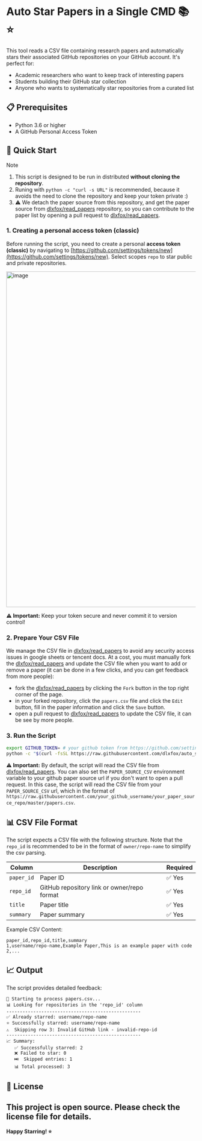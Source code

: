 # Auto Star Papers in a Single CMD 📚⭐
This tool reads a CSV file containing research papers and automatically stars their associated GitHub repositories on your GitHub account. It's perfect for:

- Academic researchers who want to keep track of interesting papers
- Students building their GitHub star collection
- Anyone who wants to systematically star repositories from a curated list

## 📋 Prerequisites

- Python 3.6 or higher
- A GitHub Personal Access Token

## 🚀 Quick Start

> [!NOTE]
> 1. This script is designed to be run in distributed **without cloning the repository**.
> 2. Runing with `python -c "curl -s URL"` is recommended, because it avoids the need to clone the repository and keep your token private :)
> 3. ⚠️ We detach the paper source from this repository, and get the paper source from [dlxfox/read_papers](https://github.com/dlxfox/read_papers) repository, so you can contribute to the paper list by opening a pull request to [dlxfox/read_papers](https://github.com/dlxfox/read_papers).

### 1. Creating a personal access token (classic)
Before running the script, you need to create a personal **access token (classic)** by navigating to [https://github.com/settings/tokens/new](https://github.com/settings/tokens/new). Select scopes `repo` to star public and private repositories.

<img width="891" alt="image" src="https://github.com/user-attachments/assets/5b9a7a89-3e72-4726-b58c-7f4a2fd6c833" />


**⚠️ Important:** Keep your token secure and never commit it to version control!

### 2. Prepare Your CSV File

We manage the CSV file in [dlxfox/read_papers](https://github.com/dlxfox/read_papers/blob/master/papers.csv) to avoid any security access issues in google sheets or tencent docs. At a cost, you must manually fork the [dlxfox/read_papers](https://github.com/dlxfox/read_papers) and update the CSV file when you want to add or remove a paper (it can be done in a few clicks, and you can get feedback from more people):

- fork the [dlxfox/read_papers](https://github.com/dlxfox/read_papers) by clicking the `Fork` button in the top right corner of the page.
- in your forked repository, click the `papers.csv` file and click the `Edit` button, fill in the paper information and click the `Save` button.
- open a pull request to [dlxfox/read_papers](https://github.com/dlxfox/read_papers) to update the CSV file, it can be see by more people.


### 3. Run the Script

```bash
export GITHUB_TOKEN= # your github token from https://github.com/settings/tokens/new
python -c "$(curl -fsSL https://raw.githubusercontent.com/dlxfox/auto_star/master/auto_star.py)"
```

**⚠️ Important:** By default, the script will read the CSV file from [dlxfox/read_papers](https://github.com/dlxfox/read_papers/blob/master/papers.csv). You can also set the `PAPER_SOURCE_CSV` environment variable to your github paper source url if you don't want to open a pull request. In this case, the script will read the CSV file from your `PAPER_SOURCE_CSV` url, which in the format of `https://raw.githubusercontent.com/your_github_username/your_paper_source_repo/master/papers.csv`.

## 📊 CSV File Format

The script expects a CSV file with the following structure. Note that the `repo_id` is recommended to be in the format of `owner/repo-name` to simplify the csv parsing.

| Column | Description | Required |
|--------|-------------|----------|
| `paper_id` | Paper ID | ✅ Yes |
| `repo_id` | GitHub repository link or owner/repo format | ✅ Yes |
| `title` | Paper title | ✅ Yes |
| `summary` | Paper summary | ✅ Yes |

Example CSV Content:
```csv
paper_id,repo_id,title,summary
1,username/repo-name,Example Paper,This is an example paper with code
2,...
```

## 📈 Output

The script provides detailed feedback:

```
🚀 Starting to process papers.csv...
📊 Looking for repositories in the 'repo_id' column
--------------------------------------------------
✅ Already starred: username/repo-name
⭐ Successfully starred: username/repo-name
⚠️  Skipping row 3: Invalid GitHub link - invalid-repo-id
--------------------------------------------------
📈 Summary:
   ✅ Successfully starred: 2
   ❌ Failed to star: 0
   ⏭️  Skipped entries: 1
   📊 Total processed: 3
```

## 📄 License

This project is open source. Please check the license file for details.
---

**Happy Starring! ⭐**
